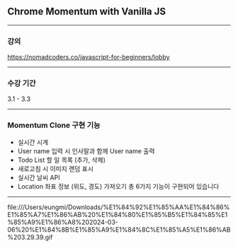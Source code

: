 ## Chrome Momentum with Vanilla JS
***
### 강의
https://nomadcoders.co/javascript-for-beginners/lobby
***
### 수강 기간
3.1 - 3.3
***
### Momentum Clone 구현 기능
- 실시간 시계
- User name 입력 시 인사말과 함께 User name 출력
- Todo List 할 일 목록 (추가, 삭제)
- 새로고침 시 이미지 랜덤 표시
- 실시간 날씨 API
- Location 좌표 정보 (위도, 경도) 가져오기
총 6가지 기능이 구현되어 있습니다
***
file:///Users/eungmi/Downloads/%E1%84%92%E1%85%AA%E1%84%86%E1%85%A7%E1%86%AB%20%E1%84%80%E1%85%B5%E1%84%85%E1%85%A9%E1%86%A8%202024-03-06%20%E1%84%8B%E1%85%A9%E1%84%8C%E1%85%A5%E1%86%AB%203.29.39.gif
